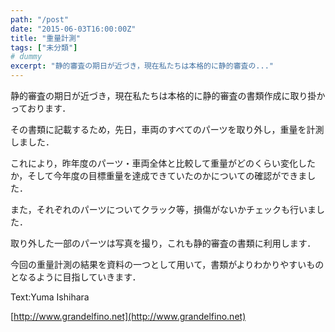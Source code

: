 ```yaml
---
path: "/post"
date: "2015-06-03T16:00:00Z"
title: "重量計測"
tags: ["未分類"]
# dummy
excerpt: "静的審査の期日が近づき，現在私たちは本格的に静的審査の..."
---
```




[](03-1.jpg)

静的審査の期日が近づき，現在私たちは本格的に静的審査の書類作成に取り掛かっております．

その書類に記載するため，先日，車両のすべてのパーツを取り外し，重量を計測しました．

これにより，昨年度のパーツ・車両全体と比較して重量がどのくらい変化したか，そして今年度の目標重量を達成できていたのかについての確認ができました．

また，それぞれのパーツについてクラック等，損傷がないかチェックも行いました．

取り外した一部のパーツは写真を撮り，これも静的審査の書類に利用します．

今回の重量計測の結果を資料の一つとして用いて，書類がよりわかりやすいものとなるように目指していきます．

Text:Yuma Ishihara

[http://www.grandelfino.net](http://www.grandelfino.net)

